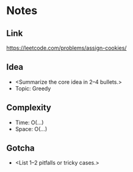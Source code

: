 # Notes

## Link
https://leetcode.com/problems/assign-cookies/

## Idea
- <Summarize the core idea in 2–4 bullets.>
- Topic: Greedy

## Complexity
- Time: O(...)
- Space: O(...)

## Gotcha
- <List 1–2 pitfalls or tricky cases.>
